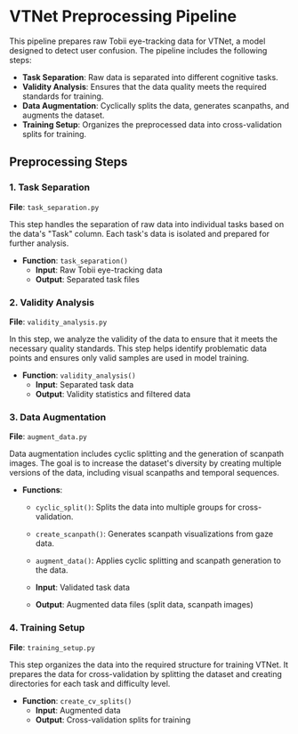 # VTNet Preprocessing Pipeline

This pipeline prepares raw Tobii eye-tracking data for VTNet, a model designed to detect user confusion. The pipeline includes the following steps:

- **Task Separation**: Raw data is separated into different cognitive tasks.
- **Validity Analysis**: Ensures that the data quality meets the required standards for training.
- **Data Augmentation**: Cyclically splits the data, generates scanpaths, and augments the dataset.
- **Training Setup**: Organizes the preprocessed data into cross-validation splits for training.

## Preprocessing Steps

### 1. Task Separation
**File**: `task_separation.py`

This step handles the separation of raw data into individual tasks based on the data's "Task" column. Each task's data is isolated and prepared for further analysis.

- **Function**: `task_separation()`
  - **Input**: Raw Tobii eye-tracking data
  - **Output**: Separated task files

### 2. Validity Analysis
**File**: `validity_analysis.py`

In this step, we analyze the validity of the data to ensure that it meets the necessary quality standards. This step helps identify problematic data points and ensures only valid samples are used in model training.

- **Function**: `validity_analysis()`
  - **Input**: Separated task data
  - **Output**: Validity statistics and filtered data

### 3. Data Augmentation
**File**: `augment_data.py`

Data augmentation includes cyclic splitting and the generation of scanpath images. The goal is to increase the dataset's diversity by creating multiple versions of the data, including visual scanpaths and temporal sequences.

- **Functions**:
  - `cyclic_split()`: Splits the data into multiple groups for cross-validation.
  - `create_scanpath()`: Generates scanpath visualizations from gaze data.
  - `augment_data()`: Applies cyclic splitting and scanpath generation to the data.

  - **Input**: Validated task data
  - **Output**: Augmented data files (split data, scanpath images)

### 4. Training Setup
**File**: `training_setup.py`

This step organizes the data into the required structure for training VTNet. It prepares the data for cross-validation by splitting the dataset and creating directories for each task and difficulty level.

- **Function**: `create_cv_splits()`
  - **Input**: Augmented data
  - **Output**: Cross-validation splits for training
